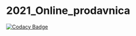 # 2021_Online_prodavnica
[![Codacy Badge](https://api.codacy.com/project/badge/Grade/2e8652343ddd40f4b8a55b2b504297c0)](https://app.codacy.com/gh/matf-pp/2021_Online_prodavnica?utm_source=github.com&utm_medium=referral&utm_content=matf-pp/2021_Online_prodavnica&utm_campaign=Badge_Grade_Settings)